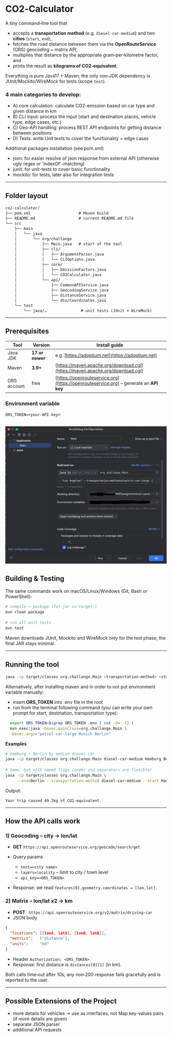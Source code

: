 # CO2‑Calculator

A tiny command‑line tool that

* accepts a **transportation method** (e.g. `diesel-car-medium`) and two **cities** (`start`, `end`),
* fetches the road distance between them via the **OpenRouteService** (ORS) geocoding + matrix API,
* multiplies that distance by the appropriate gram‑per‑kilometre factor, and
* prints the result as **kilograms of CO2‑equivalent**.

Everything is pure Java17 + Maven; the only non‑JDK dependency is JUnit/Mockito/WireMock for tests (scope `test`).

### 4 main categories to develop:

- A) core calculation: calculate CO2-emission based on car type and given distance in km
- B) CLI input: process the input (start and destination places, vehicle type, edge cases, etc.)
- C) Geo-API handling: process REST API endpoints for getting distance between positions
- D) Tests: write Unit tests to cover the functionality + edge cases

Additional packages installation (see pom.xml)
- json: for easier resolve of json response from external API (otherwise ugly regex or 'indexOf'-matching)
- junit: for unit-tests to cover basic functionality
- mockito: for tests, later also for integration tests

---

## Folder layout

```
co2-calculator/
├── pom.xml                     # Maven build
├── README.md                   # current README.md file
└── src
    ├── main
    │   └── java
    │       └── org/challange
    │           ├── Main.java   # start of the tool
    │           ├── cli/
    │           │   ├── ArgumentParser.java
    │           │   └── CLIOptions.java
    │           ├── core/
    │           │   ├── EmissionFactors.java
    │           │   └── CO2Calculator.java
    │           └── api/
    │               ├── CommonAPIService.java
    │               ├── GeocodingService.java
    │               ├── DistanceService.java
    │               └── dto/Coordinates.java
    └── test
        └── java/…               # unit tests (JUnit + WireMock)
```

---

## Prerequisites

| Tool        | Version         | Install guide                                                                          |
| ----------- |-----------------|----------------------------------------------------------------------------------------|
| Java JDK    | **17 or newer** | e.g. [https://adoptium.net](https://adoptium.net)                                      |
| Maven       | **3.9+**        | [https://maven.apache.org/download.cgi](https://maven.apache.org/download.cgi)         |
| ORS account | free            | [https://openrouteservice.org](https://openrouteservice.org) – generate an **API key** |

### Environment variable

```text
ORS_TOKEN=<your‑API‑key>
```
![img_1.png](img_1.png)
---

## Building & Testing

The same commands work on macOS/Linux/Windows (Git, Bash or PowerShell):

```bash
# compile + package (fat‑jar in target/)
mvn clean package

# run all unit tests
mvn test
```

Maven downloads JUnit, Mockito and WireMock only for the test phase; the final JAR stays minimal.

---

## Running the tool

```bash
java -cp target/classes org.challange.Main <transportation-method> <start-city> <end-city>
```

Alternatively, after installing maven and in order to not put environment variable manually:
- insert **ORS_TOKEN** into .env file in the root
- run from the terminal following command (you can write your own prompt for start, destination, transportation type):
```bash
  export ORS_TOKEN=$(grep ORS_TOKEN .env | cut -d= -f2-)
  mvn exec:java -Dexec.mainClass=org.challange.Main \
  -Dexec.args="petrol-car-large Munich Berlin"
```

**Examples**

```bash
# Hamburg → Berlin by medium diesel car
java -cp target/classes org.challange.Main diesel-car-medium Hamburg Berlin

# Same, but with named flags (order and separators are flexible)
java -cp target/classes org.challange.Main \
     --end=Berlin --transportation-method diesel-car-medium --start Hamburg
```

Output:

```
Your trip caused 49.2kg of CO2-equivalent.
```

---

## How the API calls work

### 1) Geocoding – city → lon/lat

* **GET** `https://api.openrouteservice.org/geocode/search/get`
* Query params

    * `text=<city name>`
    * `layers=locality` – limit to city / town level
    * `api_key=<ORS_TOKEN>`
* Response: we read `features[0].geometry.coordinates = [lon,lat]`.

### 2) Matrix – lon/lat x2 → km

* **POST** `
  https://api.openrouteservice.org/v2/matrix/driving-car`
* JSON body

```json
{
  "locations": [[lonA, latA], [lonB, latB]],
  "metrics":   ["distance"],
  "units":     "km"
}
```

* Header `Authorization: <ORS_TOKEN>`
* Response: first distance is `distances[0][1]` (in km).

Both calls time‑out after 10s; any non‑200 response fails gracefully and is reported to the user.

---

## Possible Extensions of the Project

* more details for vehicles → use as interfaces, not Map key-values pairs (if more details are given)
* separate JSON parser
* additional API requests